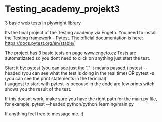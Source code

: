 # Testing_academy_projekt3
3 basic web tests in plywright library 

Its the final project of the Testing academy via Engeto. 
You need to install the Testing framework - Pytest. The official documentation is here: https://docs.pytest.org/en/stable/  

The project has 3 basic tests on page www.engeto.cz 
Tests are automatizated so you dont need to click on anything just start the test. 

Start it by: 
pytest              (you can see just the "." it means passed.) 
pytest --headed     (you can see what the test is doing in the real time) 
OR pytest -s        (you can see the print statements in the terminal)   
I suggest to start with pytest -s becouse in the code are few prints witch shows you the result of the test. 

If this doesnt work, make sure you have the right path for the main.py file, for example: pytest --headed python/python_learning/main.py

If anything feel free to message me. :)




 



